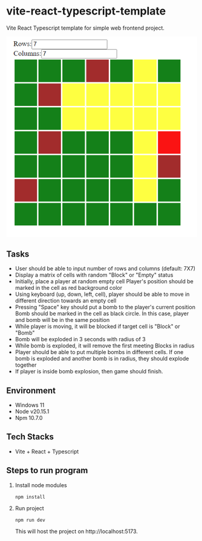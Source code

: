 # vite-react-typescript-template

Vite React Typescript template for simple web frontend project.

![image](./images/image.png)

## Tasks

- User should be able to input number of rows and columns (default: 7X7)
- Display a matrix of cells with random "Block" or "Empty" status
- Initially, place a player at random empty cell
  Player's position should be marked in the cell as red background color
- Using keyboard (up, down, left, cell), player should be able to move in different direction towards an empty cell
- Pressing "Space" key should put a bomb to the player's current position
  Bomb should be marked in the cell as black circle.
  In this case, player and bomb will be in the same position
- While player is moving, it will be blocked if target cell is "Block" or "Bomb"
- Bomb will be exploded in 3 seconds with radius of 3
- While bomb is exploded, it will remove the first meeting Blocks in radius
- Player should be able to put multiple bombs in different cells.
  If one bomb is exploded and another bomb is in radius, they should explode together
- If player is inside bomb explosion, then game should finish.

## Environment

- Windows 11
- Node v20.15.1
- Npm 10.7.0

## Tech Stacks

- Vite + React + Typescript

## Steps to run program

1. Install node modules

   ```shell
   npm install
   ```

2. Run project
   ```shell
   npm run dev
   ```
   This will host the project on http://localhost:5173.

